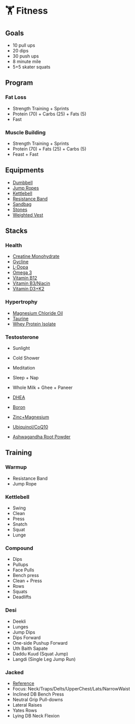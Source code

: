 # 🏋️ Fitness

## Goals
* 10 pull ups
* 20 dips
* 30 push ups
* 8 minute mile
* 5+5 skater squats

## Program
### Fat Loss
* Strength Training + Sprints
* Protein (70) + Carbs (25) + Fats (5)
* Fast

### Muscle Building
* Strength Training + Sprints
* Protein (70) + Fats (25) + Carbs (5)
* Feast + Fast

## Equipments
* [Dumbbell](https://www.roguefitness.com/rogue-dumbbells)
* [Jump Ropes](https://www.roguefitness.com/conditioning/jump-ropes)
* [Kettlebell](https://www.roguefitness.com/rogue-kettlebells)
* [Resistance Band](https://www.roguefitness.com/mobility-rehab/mobility-tools/bands)
* [Sandbag](https://www.roguefitness.com/rogue-sandbags)
* [Stones](https://www.roguefitness.com/rogue-rubber-atlas-stones)
* [Weighted Vest](https://www.roguefitness.com/bodyweight-gymnastics/body-weight/weight-vests)

## Stacks
### Health
  * [Creatine Monohydrate](https://smile.amazon.com/dp/B002DYIZEO/)
  * [Gycline](https://smile.amazon.com/dp/B0013OVZJW/)
  * [L-Dopa](https://smile.amazon.com/gp/product/B001QG5F0W/)
  * [Omega 3](https://smile.amazon.com/dp/B002CQU564/)
  * [Vitamin B12](https://smile.amazon.com/dp/B0013OQGO6/)
  * [Vitamin B3/Niacin](https://smile.amazon.com/gp/product/B0041SFOY4/)
  * [Vitamin D3+K2](https://smile.amazon.com/dp/B07255MPRN/)

### Hypertrophy
  * [Magnesium Chloride Oil](https://www.amazon.com/gp/product/B01CKEBFSE/)
  * [Taurine](https://smile.amazon.com/gp/product/B00663G4ZK/)
  * [Whey Protein Isolate](https://smile.amazon.com/dp/B00E7IODXQ/)

### Testosterone
  * Sunlight
  * Cold Shower
  * Meditation
  * Sleep + Nap
  * Whole Milk + Ghee + Paneer

  * [DHEA](https://smile.amazon.com/dp/B004R68K14/)
  * [Boron](https://smile.amazon.com/dp/B000LLYDEM/)
  * [Zinc+Magnesium](https://smile.amazon.com/dp/B000GIQS02/)
  * [Ubiquinol/CoQ10](https://smile.amazon.com/dp/B00KHQJDWS/)
  * [Ashwagandha Root Powder](https://smile.amazon.com/dp/B081B9KN7F/)

## Training
### Warmup
  * Resistance Band
  * Jump Rope

### Kettlebell
  * Swing
  * Clean
  * Press
  * Snatch
  * Squat
  * Lunge

### Compound
  * Dips
  * Pullups
  * Face Pulls
  * Bench press
  * Clean + Press
  * Rows
  * Squats
  * Deadlifts

### Desi
  * Deekli
  * Lunges
  * Jump Dips
  * Dips Forward
  * One-side Pushup Forward
  * Uth Baith Sapate
  * Daddu Kuud (Squat Jump)
  * Langdi (Single Leg Jump Run)

### Jacked
  * [Reference](https://www.youtube.com/watch?v=yy2nG18TfRQ)
  * Focus: Neck/Traps/Delts/UpperChest/Lats/NarrowWaist
  * Inclined DB Bench Press
  * Neutral Grip Pull-downs
  * Lateral Raises
  * Yates Rows
  * Lying DB Neck Flexion
